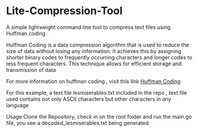 # Lite-Compression-Tool

A simple lightweight command line tool to compress text files using Huffman coding

Huffman Coding is a data compression algorithm that is used to reduce the size of data without losing any information. It achieves this by assigning shorter binary codes to frequently occurring characters and longer codes to less frequent characters. This technique allows for efficient storage and transmission of data

For more information on huffman coding , visit this link [Huffman Coding](https://en.wikipedia.org/wiki/Huffman_coding)


For this example, a text file lesmiserables.txt included in the repo , text file used contains not only ASCII characters but other characters in any language

Usage
Clone the Repository, check in on the root folder and run the main.go file, you see a decoded_lesmiserables.txt being generated